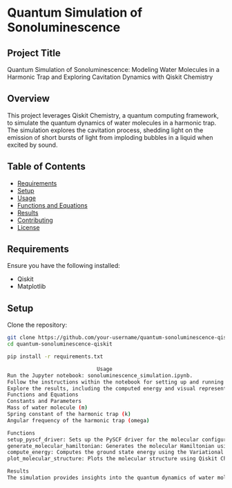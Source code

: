 # Quantum Simulation of Sonoluminescence

## Project Title
Quantum Simulation of Sonoluminescence: Modeling Water Molecules in a Harmonic Trap and Exploring Cavitation Dynamics with Qiskit Chemistry

## Overview
This project leverages Qiskit Chemistry, a quantum computing framework, to simulate the quantum dynamics of water molecules in a harmonic trap. The simulation explores the cavitation process, shedding light on the emission of short bursts of light from imploding bubbles in a liquid when excited by sound.

## Table of Contents
- [Requirements](#requirements)
- [Setup](#setup)
- [Usage](#usage)
- [Functions and Equations](#functions-and-equations)
- [Results](#results)
- [Contributing](#contributing)
- [License](#license)

## Requirements
Ensure you have the following installed:
- Qiskit
- Matplotlib

## Setup
Clone the repository:
```bash
git clone https://github.com/your-username/quantum-sonoluminescence-qiskit.git
cd quantum-sonoluminescence-qiskit

pip install -r requirements.txt

                             Usage
Run the Jupyter notebook: sonoluminescence_simulation.ipynb.
Follow the instructions within the notebook for setting up and running the quantum simulation.
Explore the results, including the computed energy and visual representation of the molecular structure.
Functions and Equations
Constants and Parameters
Mass of water molecule (m)
Spring constant of the harmonic trap (k)
Angular frequency of the harmonic trap (omega)

Functions
setup_pyscf_driver: Sets up the PySCF driver for the molecular configuration.
generate_molecular_hamiltonian: Generates the molecular Hamiltonian using Qiskit Chemistry.
compute_energy: Computes the ground state energy using the Variational Quantum Eigensolver (VQE) algorithm.
plot_molecular_structure: Plots the molecular structure using Qiskit Chemistry visualization tools.

Results
The simulation provides insights into the quantum dynamics of water molecules in a harmonic trap and their behavior during the cavitation process. The ground state energy is computed, and the molecular structure is visualized.

